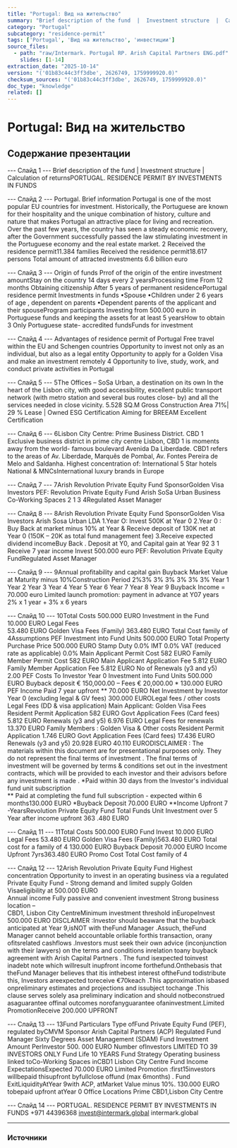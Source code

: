 ```yaml
---
title: "Portugal: Вид на жительство"
summary: "Brief description of the fund  |  Investment structure  |  Calculation of returnsPORTUGAL. RESIDENCE PERMIT BY INVESTMENTS IN FUNDS Portugal. Brief information"
category: "Portugal"
subcategory: "residence-permit"
tags: ['Portugal', 'Вид на жительство', 'инвестиции']
source_files:
  - path: "raw/Intermark. Portugal RP. Arish Capital Partners ENG.pdf"
    slides: [1-14]
extraction_date: "2025-10-14"
version: "('01b83c44c3ff3dbe', 2626749, 1759999920.0)"
checksum_sources: "('01b83c44c3ff3dbe', 2626749, 1759999920.0)"
doc_type: "knowledge"
related: []
---
```


# Portugal: Вид на жительство

## Содержание презентации

--- Слайд 1 ---
Brief description of the fund  |  Investment structure  |  Calculation of returnsPORTUGAL. RESIDENCE PERMIT BY INVESTMENTS IN FUNDS

--- Слайд 2 ---
Portugal.
Brief information
Portugal is one of the most popular EU countries for investment. 
Historically, the Portuguese are known for their hospitality and the 
unique combination of history, culture and nature that makes 
Portugal an attractive place for living and recreation.
Over the past few years, the country has seen a steady economic 
recovery, after the Government successfully passed the law 
stimulating investment in the Portuguese economy and the real 
estate market.
2
Received the residence permit11.384 families
Received the residence permit18.617 persons
Total amount of attracted investments 6.6  billion euro

--- Слайд 3 ---
Origin of funds
Prrof of the origin of the entire 
investment amountStay on the country
14 days every 2 yearsProcessing time
From 12 months
Obtaining citizenship
After 5 years of permanent residencePortugal residence permit 
Investments in funds
•Spouse
•Children under 2 6 years of age , dependent on parents
•Dependent parents of the applicant and their spouseProgram participants
Investing from 500.000 euro in Portuguese funds and 
keeping the assets for at least 5 yearsHow to obtain
3
Only Portuguese state- accredited fundsFunds for investment

--- Слайд 4 ---
Advantages of residence permit 
of Portugal
Free travel 
within the EU and Schengen countries
Opportunity to invest not only as an individual, but also as a legal entity
Opportunity to apply for a Golden Visa and make an investment remotely 4
Opportunity to live, study, work, and conduct private activities in Portugal

--- Слайд 5 ---
5The Offices – SoSa Urban,
a destination on its own
In the heart of the Lisbon city, with good accessibility, excellent 
public transport network (with metro station and several bus 
routes close- by) and all the services needed in close vicinity.
5.528  SQ.M
Gross Construction Area
71%| 29 %
Lease  |  Owned
ESG Certification
Aiming for BREEAM Excellent Certification

--- Слайд 6 ---
6Lisbon City Centre: Prime 
Business District. CBD 1
Exclusive business district in prime city centre Lisbon, CBD 1 is 
moments away from the world- famous boulevard Avenida Da 
Liberdade.
CBD1 refers to the areas of Av. Liberdade, Marquês  de Pombal, 
Av. Fontes Pereira de Melo and Saldanha.
Highest concentration of:
International 
5 Star hotels
National & MNCsInternational  luxury brands 
in Europe

--- Слайд 7 ---
7Arish Revolution Private Equity Fund
SponsorGolden Visa 
Investors
PEF: Revolution Private 
Equity Fund
Arish SoSa Urban Business 
Co-Working Spaces
2 1 3
4Regulated Asset 
Manager

--- Слайд 8 ---
8Arish Revolution Private Equity Fund
SponsorGolden Visa 
Investors
Arish Sosa Urban 
LDA
1.Year O: Invest 500K at Year 0
2.Year 0 : Buy Back at market minus 10% at Year & Receive deposit of 
130K net at Year 0 (150K – 20K as total fund management fee)
3.Receive expected dividend incomeBuy Back . Deposit at Y0, 
and Capital gain at Year 92
3 1 Receive 7 year income Invest 500.000 euro
PEF: Revolution Private 
Equity FundRegulated Asset 
Manager

--- Слайд 9 ---
9Annual profitability and capital gain
Buyback 
Market Value
at Maturity minus 10%Construction 
Period
2%3% 3% 3% 3% 3% 3%
Year 1 Year 2 Year 3 Year 4 Year 5 Year 6 Year 7 Year 8 Year 9 Buyback
Income = 70.000 euro
Limited launch promotion: payment 
in advance at Y07 years
2% x 1 year + 3% x 6 years

--- Слайд 10 ---
10Total Costs
500.000 EURO 
Investment in the Fund 
10.000 EURO 
Legal Fees  
53.480 EURO 
Golden Visa Fees (Family)
363.480 EURO 
Total Cost family of 4Assumptions
PEF Investment into Fund Units 500.000 EURO
Total Property Purchase Price 500.000 EURO
Stamp Duty 0.0%
IMT 0.0%
VAT (reduced rate as applicable) 0.0%
Main Applicant Permit Cost 582 EURO
Family Member Permit Cost 582 EURO
Main Applicant Application Fee 5.812 EURO
Family Member Application Fee 5.812 EURO
No of Renewals (y3 and y5) 2.00
PEF Costs To Investor Year 0
Investment into Fund Units 500.000 EURO
Buyback deposit € 150,000.00 – Fees € 20,000.00 * 130.000 EURO
PEF Income Paid 7 year upfront ** 70.000 EURO
Net Investment by Investor Year 0 (excluding legal & GV fees) 300.000 EUROLegal fees / other costs
Legal Fees (DD & visa application)
Main Applicant: Golden Visa Fees
Resident Permit Application 582 EURO
Govt Application Fees (Card fees) 5.812 EURO
Renewals (y3 and y5) 6.976 EURO
Legal Fees for renewals
13.370 EURO
Family Members : Golden Visa & Other costs
Resident Permit Application 1.746 EURO
Govt Application Fees (Card fees) 17.436 EURO
Renewals (y3 and y5) 20.928 EURO
40.110 EURODISCLAIMER : The materials  within  this document  are for presentational  purposes  only.  They  do not represent  the final terms  of investment . The final terms  of investment  will be governed  by terms  & 
conditions  set out in the investment  contracts,  which  will be  provided to each  investor  and their  advisors  before  any investment  is made .
*Paid within  30 days  from the Investor's  individual fund  unit subscription  
** Paid at completing  the fund  full subscription  - expected  within  6 months130.000 EURO 
*Buyback Deposit
70.000 EURO 
**Income Upfront 7 -YearsRevolution Private Equity Fund
Total Funds Unit Investment over 5 Year after income upfront 363 .480 EURO

--- Слайд 11 ---
11Total Costs
500.000 EURO 
Fund Invest  10.000 EURO 
Legal Fees  53.480 EURO 
Golden Visa Fees (Family)563.480 EURO 
Total cost for a family of 4
130.000 EURO 
Buyback Deposit 70.000 EURO 
Income Upfront 7yrs363.480 EURO 
Promo Cost 
Total Cost family of 4

--- Слайд 12 ---
12Arish Revolution 
Private Equity Fund
Highest concentration
Opportunity to invest in an operating business via a regulated 
Private Equity Fund -  Strong demand and limited supply
Golden Visaeligibility at 500.000 EURO  
Annual income
Fully passive 
and convenient investment
Strong business location –  
CBD1, Lisbon City CentreMinimum investment threshold inEuropeInvest
500.000 EURO
DISCLAIMER :Investor should beaware that the buyback anticipated at
Year 9,isNOT with theFund Manager .Assuch, theFund Manager cannot
beheld accountable orliable forthis transaction, orany ofitsrelated
cashflows .Investors must seek their own advice (inconjunction with their
lawyers) on the terms and conditions inrelation toany buyback
agreement with Arish Capital Partners .
The fund isexpected toinvest inadebt note which willresult inupfront
income forthefund.Onthebasis that theFund Manager believes that itis
inthebest interest oftheFund todistribute this, Investors areexpected
toreceive €70keach .This approximation isbased onpreliminary estimates
and projections and issubject tochange .This clause serves solely asa
preliminary indication and should notbeconstrued asaguarantee offinal
outcomes norofanyguarantee ofaninvestment.Limited PromotionReceive
200.000 UPFRONT

--- Слайд 13 ---
13Fund Particulars
Type ofFund Private Equity Fund (PEF), regulated byCMVM
Sponsor Arish Capital Partners (ACP)
Regulated Fund Manager Sixty Degrees Asset Management (SDAM)
Fund Investment Amount PerInvestor 500. 000 EURO
Number ofInvestors LIMITED TO  39 INVESTORS  ONLY
Fund Life 10 YEARS
Fund Strategy Operating business linked toCo-Working Spaces inCBD1 Lisbon City Centre
Fund Income ExpectationsExpected 70.000 EURO
Limited Promotion :first15investors willbepaid thisupfront byfullclose offund (max 6months) .
Fund ExitLiquidityAtYear 9with ACP, atMarket Value minus 10%.
130.000  EURO tobepaid upfront atYear 0
Office Locations Prime CBD1,Lisbon City Centre

--- Слайд 14 ---
PORTUGAL. RESIDENCE PERMIT BY INVESTMENTS IN FUNDS
+971 44396368 invest@intermark.global intermark.global


---

### Источники
[^src1]: raw/Intermark. Portugal RP. Arish Capital Partners ENG.pdf → слайды 1–14
